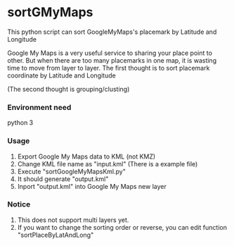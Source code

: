# sortGMyMaps

This python script can sort GoogleMyMaps's placemark by Latitude and Longitude

Google My Maps is a very useful service to sharing your place point to other.
But when there are too many placemarks in one map, it is wasting time to move from layer to layer.
The first thought is to sort placemark coordinate by Latitude and Longitude

(The second thought is grouping/clusting)

### Environment need
python 3

### Usage
1. Export Google My Maps data to KML (not KMZ)
2. Change KML file name as "input.kml" (There is a example file)
3. Execute "sortGoogleMyMapsKml.py"
4. It should generate "output.kml"
5. Inport "output.kml" into Google My Maps new layer

### Notice
1. This does not support multi layers yet.
2. If you want to change the sorting order or reverse, you can edit function "sortPlaceByLatAndLong"

